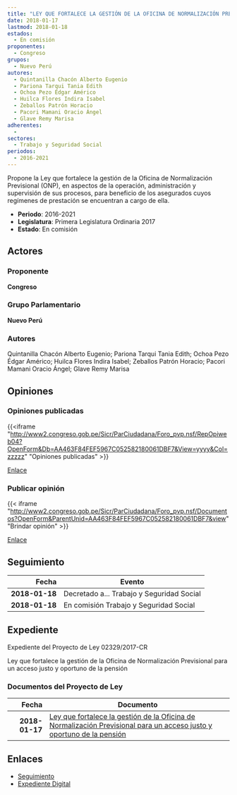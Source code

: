 ```yaml
---
title: "LEY QUE FORTALECE LA GESTIÓN DE LA OFICINA DE NORMALIZACIÓN PREVISIONAL PARA UN ACCESO JUSTO Y OPORTUNO DE LA PENSIÓN"
date: 2018-01-17
lastmod: 2018-01-18
estados: 
  - En comisión
proponentes: 
  - Congreso
grupos: 
  - Nuevo Perú
autores: 
  - Quintanilla Chacón Alberto Eugenio
  - Pariona Tarqui Tania Edith
  - Ochoa Pezo Édgar Américo
  - Huilca Flores Indira Isabel
  - Zeballos Patrón Horacio
  - Pacori Mamani Oracio Ángel
  - Glave Remy Marisa
adherentes: 
  - 
sectores: 
  - Trabajo y Seguridad Social
periodos: 
  - 2016-2021
---
```


Propone la Ley que fortalece la gestión de la Oficina de Normalización Previsional (ONP), en aspectos de la operación, administración y supervisión de sus procesos, para beneficio de los asegurados cuyos regímenes de prestación se encuentran a cargo de ella.

- **Periodo**: 2016-2021
- **Legislatura**: Primera Legislatura Ordinaria 2017
- **Estado**: En comisión

## Actores

### Proponente

**Congreso**

### Grupo Parlamentario

**Nuevo Perú**

### Autores

Quintanilla Chacón Alberto Eugenio; Pariona Tarqui Tania Edith; Ochoa Pezo Édgar Américo; Huilca Flores Indira Isabel; Zeballos Patrón Horacio; Pacori Mamani Oracio Ángel; Glave Remy Marisa


## Opiniones

### Opiniones publicadas

{{<iframe "http://www2.congreso.gob.pe/Sicr/ParCiudadana/Foro_pvp.nsf/RepOpiweb04?OpenForm&Db=AA463F84FEF5967C052582180061DBF7&View=yyyy&Col=zzzzz" "Opiniones publicadas" >}}

[Enlace](http://www2.congreso.gob.pe/Sicr/ParCiudadana/Foro_pvp.nsf/RepOpiweb04?OpenForm&Db=AA463F84FEF5967C052582180061DBF7&View=yyyy&Col=zzzzz)
### Publicar opinión

{{< iframe "http://www2.congreso.gob.pe/Sicr/ParCiudadana/Foro_pvp.nsf/Documentos?OpenForm&ParentUnid=AA463F84FEF5967C052582180061DBF7&view" "Brindar opinión" >}}

[Enlace](http://www2.congreso.gob.pe/Sicr/ParCiudadana/Foro_pvp.nsf/Documentos?OpenForm&ParentUnid=AA463F84FEF5967C052582180061DBF7&view)

## Seguimiento

| Fecha | Evento |
|------:|--------|
| **2018-01-18** | Decretado a... Trabajo y Seguridad Social|
| **2018-01-18** | En comisión Trabajo y Seguridad Social|


## Expediente

Expediente del Proyecto de Ley 02329/2017-CR

Ley que fortalece la gestión de la Oficina de Normalización Previsional para un acceso justo y oportuno de la pensión


### Documentos del Proyecto de Ley

| Fecha | Documento |
|------:|--------|
| **2018-01-17** | [Ley que fortalece la gestión de la Oficina de Normalización Previsional para un acceso justo y oportuno de la pensión](http://www.leyes.congreso.gob.pe/Documentos/2016_2021/Proyectos_de_Ley_y_de_Resoluciones_Legislativas/PL0232920180117.PDF) |

## Enlaces 

- [Seguimiento](http://www2.congreso.gob.pe/Sicr/TraDocEstProc/CLProLey2016.nsf/f7fff46988ca05b1052578e100829cc7/2b273707e8117b7105258218005b1fbc?OpenDocument)
- [Expediente Digital](http://www2.congreso.gob.pe/Sicr/TraDocEstProc/CLProLey2016.nsf/f7fff46988ca05b1052578e100829cc7/2b273707e8117b7105258218005b1fbc?OpenDocument&Click=05257FB7005EB655.eb71d0cf91d8294e05256cdf006b5706/$Body/0.1C6C)
